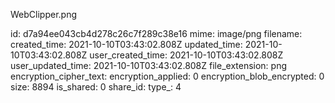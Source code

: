 WebClipper.png

id: d7a94ee043cb4d278c26c7f289c38e16
mime: image/png
filename: 
created_time: 2021-10-10T03:43:02.808Z
updated_time: 2021-10-10T03:43:02.808Z
user_created_time: 2021-10-10T03:43:02.808Z
user_updated_time: 2021-10-10T03:43:02.808Z
file_extension: png
encryption_cipher_text: 
encryption_applied: 0
encryption_blob_encrypted: 0
size: 8894
is_shared: 0
share_id: 
type_: 4